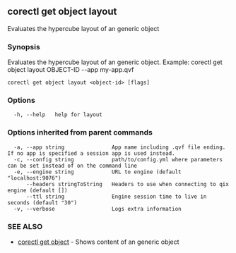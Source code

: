 ## corectl get object layout

Evaluates the hypercube layout of an generic object

### Synopsis

Evaluates the hypercube layout of an generic object. Example: corectl get object layout OBJECT-ID --app my-app.qvf

```
corectl get object layout <object-id> [flags]
```

### Options

```
  -h, --help   help for layout
```

### Options inherited from parent commands

```
  -a, --app string               App name including .qvf file ending. If no app is specified a session app is used instead.
  -c, --config string            path/to/config.yml where parameters can be set instead of on the command line
  -e, --engine string            URL to engine (default "localhost:9076")
      --headers stringToString   Headers to use when connecting to qix engine (default [])
      --ttl string               Engine session time to live in seconds (default "30")
  -v, --verbose                  Logs extra information
```

### SEE ALSO

* [corectl get object](corectl_get_object.md)	 - Shows content of an generic object

